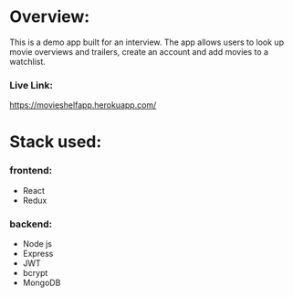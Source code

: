 # Overview:
This is a demo app built for an interview.
The app allows users to look up movie overviews and trailers, create an account and add movies to a watchlist.
### Live Link: 
https://movieshelfapp.herokuapp.com/

# Stack used: 
### frontend:
- React
- Redux

### backend: 
- Node js
- Express
- JWT
- bcrypt
- MongoDB